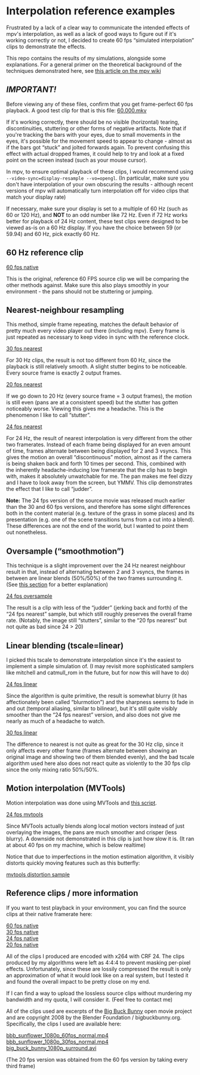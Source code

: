 # Interpolation reference examples

Frustrated by a lack of a clear way to communicate the intended effects of mpv's interpolation, as well as a lack of good ways to figure out if it's working correctly or not, I decided to create 60 fps “simulated interpolation” clips to demonstrate the effects.

This repo contains the results of my simulations, alongside some explanations. For a general primer on the theoretical background of the techniques demonstrated here, see [this article on the mpv wiki](https://github.com/mpv-player/mpv/wiki/Interpolation)

## ***IMPORTANT!***

Before viewing any of these files, confirm that you get frame-perfect 60 fps playback. A good test clip for that is this file: [60.000.mkv](https://github.com/haasn/interpolation-samples/raw/master/60.000.mkv)

If it's working correctly, there should be no visible (horizontal) tearing, discontinuities, stuttering or other forms of negative artifacts. Note that if you're tracking the bars with your eyes, due to small movements in the eyes, it's possible for the movement speed to appear to change - almost as if the bars got “stuck” and jolted forwards again. To prevent confusing this effect with actual dropped frames, it could help to try and look at a fixed point on the screen instead (such as your mouse cursor).

In mpv, to ensure optimal playback of these clips, I would recommend using `--video-sync=display-resample --vo=opengl`. (In particular, make sure you don't have interpolation of your own obscuring the results - although recent versions of mpv will automatically turn interpolation off for video clips that match your display rate)

If necessary, make sure your display is set to a multiple of 60 Hz (such as 60 or 120 Hz), and **NOT** to an odd number like 72 Hz. Even if 72 Hz works better for playback of 24 Hz content, these test clips were designed to be viewed as-is on a 60 Hz display. If you have the choice between 59 (or 59.94) and 60 Hz, pick exactly 60 Hz.

## 60 Hz reference clip

[60 fps native](https://github.com/haasn/interpolation-samples/blob/master/60fps/native.mkv)

This is the original, reference 60 FPS source clip we will be comparing the other methods against. Make sure this also plays smoothly in your environment - the pans should not be stuttering or jumping.

## Nearest-neighbour resampling

This method, simple frame repeating, matches the default behavior of pretty much every video player out there (including mpv). Every frame is just repeated as necessary to keep video in sync with the reference clock.

[30 fps nearest](https://github.com/haasn/interpolation-samples/blob/master/30fps/nearest.mkv)

For 30 Hz clips, the result is not too different from 60 Hz, since the playback is still relatively smooth. A slight stutter begins to be noticeable. Every source frame is exactly 2 output frames.

[20 fps nearest](https://github.com/haasn/interpolation-samples/blob/master/20fps/nearest.mkv)

If we go down to 20 Hz (every source frame = 3 output frames), the motion is still even (pans are at a consistent speed) but the stutter has gotten noticeably worse. Viewing this gives me a headache. This is the phenomenon I like to call “stutter”.

[24 fps nearest](https://github.com/haasn/interpolation-samples/raw/master/24fps/nearest.mkv)

For 24 Hz, the result of nearest interpolation is very different from the other two framerates. Instead of each frame being displayed for an even amount of time, frames alternate between being displayed for 2 and 3 vsyncs. This gives the motion an overall “discontinuous” motion, almost as if the camera is being shaken back and forth 10 times per second. This, combined with the inherently headache-inducing low framerate that the clip has to begin with, makes it absolutely unwatchable for me. The pan makes me feel dizzy and I have to look away from the screen, but YMMV. This clip demonstrates the effect that I like to call “judder”.

**Note:** The 24 fps version of the source movie was released much earlier than the 30 and 60 fps versions, and therefore has some slight differences both in the content material (e.g. texture of the grass in some places) and its presentation (e.g. one of the scene transitions turns from a cut into a blend). These differences are not the end of the world, but I wanted to point them out nonetheless.

## Oversample (“smoothmotion”)

This technique is a slight improvement over the 24 Hz nearest neighbour result in that, instead of alternating between 2 and 3 vsyncs, the frames in between are linear blends (50%/50%) of the two frames surrounding it. (See [this section](https://github.com/mpv-player/mpv/wiki/Interpolation#smoothmotion) for a better explanation)

[24 fps oversample](https://github.com/haasn/interpolation-samples/raw/master/24fps/oversample.mkv)

The result is a clip with less of the “judder” (jerking back and forth) of the “24 fps nearest” sample, but which still roughly preserves the overall frame rate. (Notably, the image still “stutters”, similar to the “20 fps nearest” but not quite as bad since 24 > 20)

## Linear blending (tscale=linear)

I picked this tscale to demonstrate interpolation since it's the easiest to implement a simple simulation of. (I may revisit more sophisticated samplers like mitchell and catmull_rom in the future, but for now this will have to do)

[24 fps linear](https://github.com/haasn/interpolation-samples/raw/master/24fps/linear.mkv)

Since the algorithm is quite primitive, the result is somewhat blurry (it has affectionately been called “blurmotion”) and the sharpness seems to fade in and out (temporal aliasing, similar to bilinear), but it's still quite visibly smoother than the “24 fps nearest” version, and also does not give me nearly as much of a headache to watch.

[30 fps linear](https://github.com/haasn/interpolation-samples/raw/master/30fps/linear.mkv)

The difference to nearest is not quite as great for the 30 Hz clip, since it only affects every other frame (frames alternate between showing an original image and showing two of them blended evenly), and the bad tscale algorithm used here also does not react quite as violently to the 30 fps clip since the only mixing ratio 50%/50%.

## Motion interpolation (MVTools)

Motion interpolation was done using MVTools and [this script](https://github.com/haasn/interpolation-samples/blob/master/mvtools.vpy).

[24 fps mvtools](https://github.com/haasn/interpolation-samples/raw/master/24fps/mvtools.mkv)

Since MVTools actually blends along local motion vectors instead of just overlaying the images, the pans are much smoother and crisper (less blurry). A downside not demonstrated in this clip is just how slow it is. (It ran at about 40 fps on my machine, which is below realtime)

Notice that due to imperfections in the motion estimation algorithm, it visibly distorts quickly moving features such as this butterfly:

[mvtools distortion sample](https://raw.githubusercontent.com/haasn/interpolation-samples/master/distortion.png)

## Reference clips / more information

If you want to test playback in your environment, you can find the source clips at their native framerate here:

[60 fps native](https://github.com/haasn/interpolation-samples/raw/master/60fps/native.mkv)  
[30 fps native](https://github.com/haasn/interpolation-samples/raw/master/30fps/native.mkv)  
[24 fps native](https://github.com/haasn/interpolation-samples/raw/master/24fps/native.mkv)  
[20 fps native](https://github.com/haasn/interpolation-samples/raw/master/20fps/native.mkv)  

All of the clips I produced are encoded with x264 with CRF 24. The clips produced by my algorithms were left as 4:4:4 to prevent masking per-pixel effects. Unfortunately, since these are lossily compressed the result is only an approximation of what it would look like on a real system, but I tested it and found the overall impact to be pretty close on my end.

If I can find a way to upload the lossless source clips without murdering my bandwidth and my quota, I will consider it. (Feel free to contact me)

All of the clips used are excerpts of the [Big Buck Bunny](https://peach.blender.org/) open movie project and are copyright 2008 by the Blender Foundation / bigbuckbunny.org. Specifically, the clips I used are available here:

[bbb_sunflower_1080p_60fps_normal.mp4](http://distribution.bbb3d.renderfarming.net/video/mp4/bbb_sunflower_1080p_60fps_normal.mp4)  
[bbb_sunflower_1080p_30fps_normal.mp4](http://distribution.bbb3d.renderfarming.net/video/mp4/bbb_sunflower_1080p_30fps_normal.mp4)  
[big_buck_bunny_1080p_surround.avi](http://distribution.bbb3d.renderfarming.net/video/mp4/big_buck_bunny_1080p_surround.avi)  

(The 20 fps version was obtained from the 60 fps version by taking every third frame)
